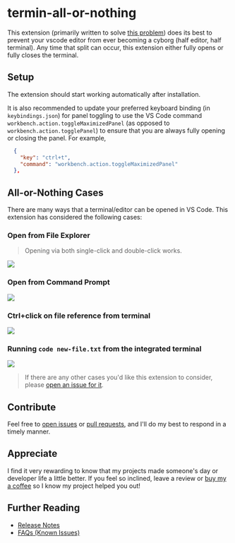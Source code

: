 # termin-all-or-nothing

This extension (primarily written to solve [this problem](https://github.com/microsoft/vscode/issues/131319))
does its best to prevent your vscode editor from ever becoming a cyborg
(half editor, half terminal). Any time that split can occur, this extension
either fully opens or fully closes the terminal.

## Setup

The extension should start working automatically after installation.

It is also recommended to update your preferred keyboard
binding (in `keybindings.json`) for panel toggling to use the
VS Code command
`workbench.action.toggleMaximizedPanel` (as opposed to
`workbench.action.togglePanel`) to ensure that you
are always fully opening or closing the panel. For example,

```json
  {
    "key": "ctrl+t",
    "command": "workbench.action.toggleMaximizedPanel"
  },
```

## All-or-Nothing Cases

There are many ways that a terminal/editor can be opened in VS Code. This
extension has considered the following cases:

### Open from File Explorer

> Opening via both single-click and double-click works.

![](./docs/gifs/FileExplorerOpen.gif)

### Open from Command Prompt

![](./docs/gifs/PromptFromTerminal.gif)

### Ctrl+click on file reference from terminal

![](./docs/gifs/CtrlClickFromTerminal.gif)

### Running `code new-file.txt` from the integrated terminal

![](./docs/gifs/CodeCommandFromTerminal.gif)

> If there are any other cases you'd like this extension to consider, please
[open an issue for it](https://github.com/leep-frog/termin-all-or-nothing/issues).

## Contribute

Feel free to
[open issues](https://github.com/leep-frog/termin-all-or-nothing/issues) or
[pull requests](https://github.com/leep-frog/termin-all-or-nothing/pulls),
and I'll do my best to respond in a timely manner.

## Appreciate

I find it very rewarding to know that my projects made someone's day or
developer life a little better. If you feel so inclined, leave a review
or [buy my a coffee](https://paypal.me/sleepfrog) so I know my project helped
you out!

## Further Reading

- [Release Notes](https://github.com/leep-frog/termin-all-or-nothing/blob/main/docs/ReleaseNotes.md)
- [FAQs (Known Issues)](https://github.com/leep-frog/termin-all-or-nothing/blob/main/docs/FAQ.md)
